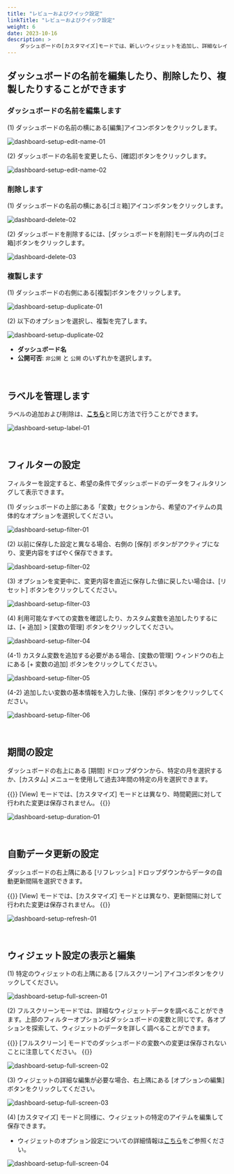 ```yaml
---
title: "レビューおよびクイック設定"
linkTitle: "レビューおよびクイック設定"
weight: 6
date: 2023-10-16
description: >
    ダッシュボードの[カスタマイズ]モードでは、新しいウィジェットを追加し、詳細なレイアウトを管理できます。一方、ダッシュボードの[ビュー]モードでは、データを確認するだけでなく、名前を編集し、ラベルを追加、削除し、ウィジェットを素早く編集できます。
---
```


## ダッシュボードの名前を編集したり、削除したり、複製したりすることができます

### ダッシュボードの名前を編集します

(1) ダッシュボードの名前の横にある[編集]アイコンボタンをクリックします。

![dashboard-setup-edit-name-01](/ja/docs/guides/dashboards/dashboard-img/dashboard-setup-edit-name-01.png)

(2) ダッシュボードの名前を変更したら、[確認]ボタンをクリックします。

![dashboard-setup-edit-name-02](/ja/docs/guides/dashboards/dashboard-img/dashboard-setup-edit-name-02.png)


### 削除します

(1) ダッシュボードの名前の横にある[ゴミ箱]アイコンボタンをクリックします。

![dashboard-delete-02](/ja/docs/guides/dashboards/dashboard-img/dashboard-delete-02.png)

(2) ダッシュボードを削除するには、[ダッシュボードを削除]モーダル内の[ゴミ箱]ボタンをクリックします。

![dashboard-delete-03](/ja/docs/guides/dashboards/dashboard-img/dashboard-delete-03.png)


### 複製します

(1) ダッシュボードの右側にある[複製]ボタンをクリックします。

![dashboard-setup-duplicate-01](/ja/docs/guides/dashboards/dashboard-img/dashboard-setup-duplicate-01.png)

(2) 以下のオプションを選択し、複製を完了します。

![dashboard-setup-duplicate-02](/ja/docs/guides/dashboards/dashboard-img/dashboard-setup-duplicate-02.png)

- **ダッシュボード名**
- **公開可否**: `非公開` と `公開` のいずれかを選択します。

<br>


## ラベルを管理します

ラベルの追加および削除は、[**こちら**](/ja/docs/guides/dashboards/edit/#ラベルを管理します)と同じ方法で行うことができます。 

![dashboard-setup-label-01](/ja/docs/guides/dashboards/dashboard-img/dashboard-setup-label-01.png)


<br>

## フィルターの設定

フィルターを設定すると、希望の条件でダッシュボードのデータをフィルタリングして表示できます。

(1) ダッシュボードの上部にある「変数」セクションから、希望のアイテムの具体的なオプションを選択してください。

![dashboard-setup-filter-01](/ja/docs/guides/dashboards/dashboard-img/dashboard-setup-filter-01.png)


(2) 以前に保存した設定と異なる場合、右側の [保存] ボタンがアクティブになり、変更内容をすばやく保存できます。

![dashboard-setup-filter-02](/ja/docs/guides/dashboards/dashboard-img/dashboard-setup-filter-02.png)


(3) オプションを変更中に、変更内容を直近に保存した値に戻したい場合は、[リセット] ボタンをクリックしてください。


![dashboard-setup-filter-03](/ja/docs/guides/dashboards/dashboard-img/dashboard-setup-filter-03.png)


(4) 利用可能なすべての変数を確認したり、カスタム変数を追加したりするには、[+ 追加] > [変数の管理] ボタンをクリックしてください。

![dashboard-setup-filter-04](/ja/docs/guides/dashboards/dashboard-img/dashboard-setup-filter-04.png)


(4-1) カスタム変数を追加する必要がある場合、[変数の管理] ウィンドウの右上にある [+ 変数の追加] ボタンをクリックしてください。


![dashboard-setup-filter-05](/ja/docs/guides/dashboards/dashboard-img/dashboard-setup-filter-05.png)


(4-2) 追加したい変数の基本情報を入力した後、[保存] ボタンをクリックしてください。

![dashboard-setup-filter-06](/ja/docs/guides/dashboards/dashboard-img/dashboard-setup-filter-06.png)


<br> 

## 期間の設定

ダッシュボードの右上にある [期間] ドロップダウンから、特定の月を選択するか、[カスタム] メニューを使用して過去3年間の特定の月を選択できます。

{{<alert>}}
[View] モードでは、[カスタマイズ] モードとは異なり、時間範囲に対して行われた変更は保存されません。
{{</alert>}}

![dashboard-setup-duration-01](/ja/docs/guides/dashboards/dashboard-img/dashboard-setup-duration-01.png)


<br>

## 自動データ更新の設定

ダッシュボードの右上隅にある [リフレッシュ] ドロップダウンからデータの自動更新間隔を選択できます。

{{<alert>}}
[View] モードでは、[カスタマイズ] モードとは異なり、更新間隔に対して行われた変更は保存されません。
{{</alert>}}

![dashboard-setup-refresh-01](/ja/docs/guides/dashboards/dashboard-img/dashboard-setup-refresh-01.png)


<br>


## ウィジェット設定の表示と編集

(1) 特定のウィジェットの右上隅にある [フルスクリーン] アイコンボタンをクリックしてください。

![dashboard-setup-full-screen-01](/ja/docs/guides/dashboards/dashboard-img/dashboard-setup-full-screen-01.png)


(2) フルスクリーンモードでは、詳細なウィジェットデータを調べることができます。上部のフィルターオプションはダッシュボードの変数と同じです。各オプションを探索して、ウィジェットのデータを詳しく調べることができます。

{{<alert>}}
[フルスクリーン] モードでのダッシュボードの変数への変更は保存されないことに注意してください。
{{</alert>}}


![dashboard-setup-full-screen-02](/ja/docs/guides/dashboards/dashboard-img/dashboard-setup-full-screen-02.png)


(3) ウィジェットの詳細な編集が必要な場合、右上隅にある [オプションの編集] ボタンをクリックしてください。

![dashboard-setup-full-screen-03](/ja/docs/guides/dashboards/dashboard-img/dashboard-setup-full-screen-03.png)


(4) [カスタマイズ] モードと同様に、ウィジェットの特定のアイテムを編集して保存できます。


- ウィジェットのオプション設定についての詳細情報は[こちら](/ja/docs/guides/dashboards/edit/#ウィジェットを追加します)をご参照ください。


![dashboard-setup-full-screen-04](/ja/docs/guides/dashboards/dashboard-img/dashboard-setup-full-screen-04.png)

